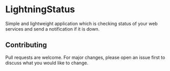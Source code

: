 # LightningStatus
Simple and lightweight application which is checking status of your web services and send a notification if it is down.

## Contributing
Pull requests are welcome. For major changes, please open an issue first to discuss what you would like to change.
